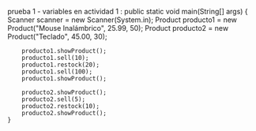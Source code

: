 prueba 1 - variables en actividad 1 :
public static void main(String[] args) {
        Scanner scanner = new Scanner(System.in);
        Product producto1 = new Product("Mouse Inalámbrico", 25.99, 50);
        Product producto2 = new Product("Teclado", 45.00, 30);

        producto1.showProduct();
        producto1.sell(10);
        producto1.restock(20);
        producto1.sell(100);
        producto1.showProduct();

        producto2.showProduct();
        producto2.sell(5);
        producto2.restock(10);
        producto2.showProduct();
    }